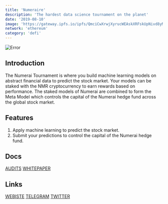 ```yaml
---
title: 'Numeraire'
description: 'The hardest data science tournament on the planet'
date: '2019-08-10'
image: 'https://gateway.ipfs.io/ipfs/QmciCwXrwjXyrucWEAskXRFskUpNivd8yMaEQ5TARMYVUb'
network: 'ethereum'
category: 'defi'
---
```


![Error](https://gateway.ipfs.io/ipfs/QmQLjuJbjzdfvomHhRHnXFX6fkwLif4gAzrc4PRe7aX3GP)

## Introduction
The Numerai Tournament is where you build machine learning models on abstract financial data to predict the stock market. Your models can be staked with the NMR cryptocurrency to earn rewards based on performance. The staked models of Numerai are combined to form the Meta Model which controls the capital of the Numerai hedge fund across the global stock market.


## Features
1. Apply machine learning to predict the stock market.
2. Submit your predictions to control the capital of the Numerai hedge fund.

## Docs

[AUDITS](https://gateway.ipfs.io/ipfs/QmSvGPTgZrTpPV9CX4hiVLPSo28CfR5ZBDSi5xZW6Whynp)
[WHITEPAPER](https://gateway.ipfs.io/ipfs/QmTj9pyGvstLGENcqMUwLCgoheSF2xyNgzCMeNfDFGpb6p)

## Links

[WEBISTE](https://numer.ai)
[TELEGRAM](https://t.me/NMR_Official)
[TWITTER](https://twitter.com/numerai)
